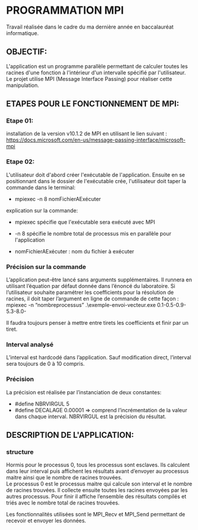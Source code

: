 # PROGRAMMATION MPI

Travail réalisée dans le cadre du ma dernière année en baccalauréat informatique. 

## OBJECTIF:

L'application est un programme parallèle permettant de calculer toutes les racines d'une fonction à l'intérieur d'un intervalle spécifié par l'utilisateur. 
Le projet utilise MPI (Message Interface Passing) pour réaliser cette manipulation. 

## ETAPES POUR LE FONCTIONNEMENT DE MPI:

### Etape 01: 
installation de la version v10.1.2 de  MPI en utilisant le lien suivant :
https://docs.microsoft.com/en-us/message-passing-interface/microsoft-mpi

### Etape 02:
L'utilisateur doit d'abord créer l'exécutable de l'application.
Ensuite en se positionnant dans le dossier de l'exécutable crée, l'utilisateur doit taper la commande dans le terminal:
- mpiexec -n 8 nomFichierAExécuter 

explication sur la commande:

- mpiexec spécifie que l'exécutable sera exécuté avec MPI 

- -n 8 spécifie le nombre total de processus mis en parallèle pour l'application 

- nomFichierAExécuter : nom du fichier à exécuter

### Précision sur la commande 

L’application peut-être lancé sans arguments supplémentaires. Il runnera en utilisant l’équation par défaut donnée dans l’énoncé du laboratoire. Si l’utilisateur souhaite paramétrer les coefficients pour la résolution de racines, il doit taper l’argument en ligne de commande de cette façon : 
mpiexec -n “nombreprocessus”  .\exemple-envoi-vecteur.exe 0.1-0.5-0.9-5.3-8.0-

Il faudra toujours penser à mettre entre tirets les coefficients et finir par un tiret. 

### Interval analysé
L’interval est hardcodé dans l’application. Sauf  modification direct, l’interval sera toujours de 0 à 10 compris. 

### Précision
La précision est réalisée par l’instanciation de deux constantes:
- #define NBRVIRGUL 5  
- #define DECALAGE 0.00001 => comprend l’incrémentation de la valeur dans chaque interval. NBRVIRGUL est la précision du résultat.

## DESCRIPTION DE L'APPLICATION:

### structure 
Hormis pour le processus 0, tous les processus sont esclaves. Ils calculent dans leur interval puis affichent les résultats avant d’envoyer au processus maitre ainsi que le nombre de racines trouvées.  
Le processus 0 est le processus maitre qui calcule son interval et le nombre de racines trouvées. Il collecte ensuite toutes les racines envoyées par les autres processus. Pour finir il affiche l’ensemble des résultats compilés et triés avec le nombre total de racines trouvées.

Les fonctionnalités utilisées sont le MPI_Recv et MPI_Send permettant de recevoir et envoyer les données. 


 
 
